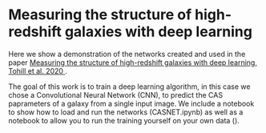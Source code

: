# Measuring the structure of high-redshift galaxies with deep learning

Here we show a demonstration of the networks created and used in the paper [Measuring the structure of high-redshift galaxies with deep learning, Tohill et al. 2020 ](https://arxiv.org/abs/2012.09081).  

The goal of this work is to train a deep learning algorithm, in this case we chose a Convolutional Neural Network (CNN), to predict the CAS paprameters of a galaxy from a single input image. 
We include a notebook to show how to load and run the networks (CASNET.ipynb) as well as a notebook to allow you to run the training yourself on your own data (). 
